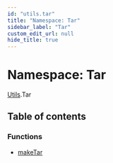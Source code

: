 ```yaml
---
id: "utils.tar"
title: "Namespace: Tar"
sidebar_label: "Tar"
custom_edit_url: null
hide_title: true
---
```


# Namespace: Tar

[Utils](utils.md).Tar

## Table of contents

### Functions

- [makeTar](../functions/utils.tar.maketar.md)
